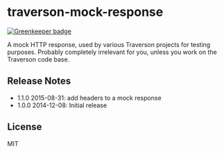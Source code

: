 traverson-mock-response
=======================

[![Greenkeeper badge](https://badges.greenkeeper.io/traverson/traverson-mock-response.svg)](https://greenkeeper.io/)

A mock HTTP response, used by various Traverson projects for testing purposes. Probably completely irrelevant for you, unless you work on the Traverson code base.


Release Notes
-------------

* 1.1.0 2015-08-31: add headers to a mock response
* 1.0.0 2014-12-08: Initial release

License
-------

MIT
